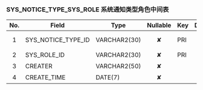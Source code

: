 ### SYS_NOTICE_TYPE_SYS_ROLE   系统通知类型角色中间表 
| No.  | Field  | Type  | Nullable  | Key | Default | Remarks |
| :------------: | ------------ | ------------ | :------------: | ------------ | ------------ | ------------ |
| 1 | SYS_NOTICE_TYPE_ID |  VARCHAR2(30) | ✘  | PRI  |   | 通知类型id  |
| 2 | SYS_ROLE_ID |  VARCHAR2(30) | ✘  | PRI  |   | 角色id  |
| 3 | CREATER |  VARCHAR2(50) | ✘  |   |   | 创建人  |
| 4 | CREATE_TIME |  DATE(7) | ✘  |   |   | 创建时间  |


